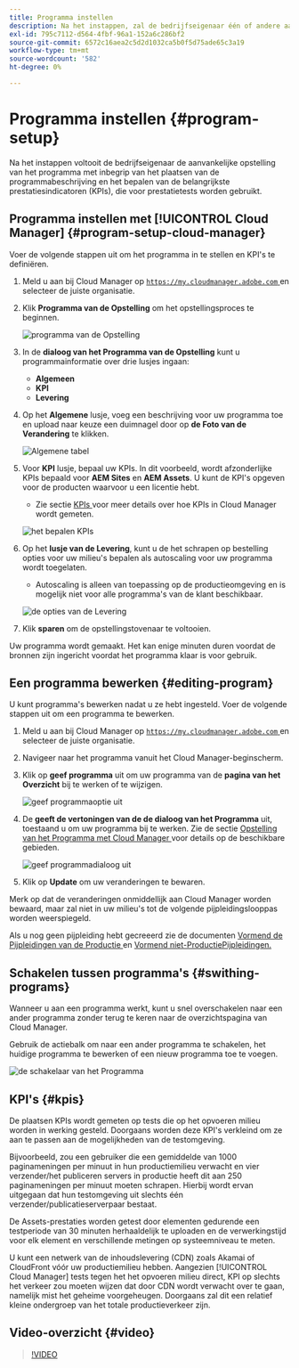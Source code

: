 ```yaml
---
title: Programma instellen
description: Na het instappen, zal de bedrijfseigenaar één of andere aanvankelijke opstelling van het programma moeten doen.
exl-id: 795c7112-d564-4fbf-96a1-152a6c286bf2
source-git-commit: 6572c16aea2c5d2d1032ca5b0f5d75ade65c3a19
workflow-type: tm+mt
source-wordcount: '582'
ht-degree: 0%

---
```



# Programma instellen {#program-setup}

Na het instappen voltooit de bedrijfseigenaar de aanvankelijke opstelling van het programma met inbegrip van het plaatsen van de programmabeschrijving en het bepalen van de belangrijkste prestatiesindicatoren (KPIs), die voor prestatietests worden gebruikt.

## Programma instellen met [!UICONTROL Cloud Manager] {#program-setup-cloud-manager}

Voer de volgende stappen uit om het programma in te stellen en KPI&#39;s te definiëren.

1. Meld u aan bij Cloud Manager op [`https://my.cloudmanager.adobe.com` ](https://my.cloudmanager.adobe.com) en selecteer de juiste organisatie.

1. Klik **Programma van de Opstelling** om het opstellingsproces te beginnen.

   ![ programma van de Opstelling ](/help/assets/set-up-program/setup1.png)

1. In de **dialoog van het Programma van de Opstelling** kunt u programmainformatie over drie lusjes ingaan:

   * **Algemeen**
   * **KPI**
   * **Levering**

1. Op het **Algemene** lusje, voeg een beschrijving voor uw programma toe en upload naar keuze een duimnagel door op **de Foto van de Verandering** te klikken.

   ![ Algemene tabel ](/help/assets/Setup_Program-General.png)

1. Voor **KPI** lusje, bepaal uw KPIs. In dit voorbeeld, wordt afzonderlijke KPIs bepaald voor **AEM Sites** en **AEM Assets**. U kunt de KPI&#39;s opgeven voor de producten waarvoor u een licentie hebt.

   * Zie sectie [ KPIs ](#kpis) voor meer details over hoe KPIs in Cloud Manager wordt gemeten.

   ![ het bepalen KPIs ](/help/assets/Setup_Program-KPIs.png)

1. Op het **lusje van de Levering**, kunt u de het schrapen op bestelling opties voor uw milieu&#39;s bepalen als autoscaling voor uw programma wordt toegelaten.

   * Autoscaling is alleen van toepassing op de productieomgeving en is mogelijk niet voor alle programma&#39;s van de klant beschikbaar.

   ![ de opties van de Levering ](/help/assets/Setup_Program-Provisioning.png)

1. Klik **sparen** om de opstellingstovenaar te voltooien.

Uw programma wordt gemaakt. Het kan enige minuten duren voordat de bronnen zijn ingericht voordat het programma klaar is voor gebruik.

## Een programma bewerken {#editing-program}

U kunt programma&#39;s bewerken nadat u ze hebt ingesteld. Voer de volgende stappen uit om een programma te bewerken.

1. Meld u aan bij Cloud Manager op [`https://my.cloudmanager.adobe.com` ](https://my.cloudmanager.adobe.com) en selecteer de juiste organisatie.

1. Navigeer naar het programma vanuit het Cloud Manager-beginscherm.

1. Klik op **geef programma** uit om uw programma van de **pagina van het Overzicht** bij te werken of te wijzigen.

   ![ geef programmaoptie ](/help/assets/set-up-program/edit-program1.png) uit

1. De **geeft de vertoningen van de de dialoog van het Programma** uit, toestaand u om uw programma bij te werken. Zie de sectie [ Opstelling van het Programma met Cloud Manager ](#program-setup-cloud-manager) voor details op de beschikbare gebieden.

   ![ geef programmadialoog ](/help/assets/set-up-program/edit-program-general.png) uit

1. Klik op **Update** om uw veranderingen te bewaren.

Merk op dat de veranderingen onmiddellijk aan Cloud Manager worden bewaard, maar zal niet in uw milieu&#39;s tot de volgende pijpleidingslooppas worden weerspiegeld.

Als u nog geen pijpleiding hebt gecreeerd zie de documenten [ Vormend de Pijpleidingen van de Productie ](/help/using/production-pipelines.md) en [ Vormend niet-ProductiePijpleidingen.](/help/using/non-production-pipelines.md)

## Schakelen tussen programma&#39;s {#swithing-programs}

Wanneer u aan een programma werkt, kunt u snel overschakelen naar een ander programma zonder terug te keren naar de overzichtspagina van Cloud Manager.

Gebruik de actiebalk om naar een ander programma te schakelen, het huidige programma te bewerken of een nieuw programma toe te voegen.

![ de schakelaar van het Programma ](/help/assets/set-up-program/setup2.png)

## KPI&#39;s {#kpis}

De plaatsen KPIs wordt gemeten op tests die op het opvoeren milieu worden in werking gesteld. Doorgaans worden deze KPI&#39;s verkleind om ze aan te passen aan de mogelijkheden van de testomgeving.

Bijvoorbeeld, zou een gebruiker die een gemiddelde van 1000 paginameningen per minuut in hun productiemilieu verwacht en vier verzender/het publiceren servers in productie heeft dit aan 250 paginameningen per minuut moeten schrapen. Hierbij wordt ervan uitgegaan dat hun testomgeving uit slechts één verzender/publicatieserverpaar bestaat.

De Assets-prestaties worden getest door elementen gedurende een testperiode van 30 minuten herhaaldelijk te uploaden en de verwerkingstijd voor elk element en verschillende metingen op systeemniveau te meten.

U kunt een netwerk van de inhoudslevering (CDN) zoals Akamai of CloudFront vóór uw productiemilieu hebben. Aangezien [!UICONTROL Cloud Manager] tests tegen het het opvoeren milieu direct, KPI op slechts het verkeer zou moeten wijzen dat door CDN wordt verwacht over te gaan, namelijk mist het geheime voorgeheugen. Doorgaans zal dit een relatief kleine ondergroep van het totale productieverkeer zijn.

## Video-overzicht {#video}

>[!VIDEO](https://video.tv.adobe.com/v/26313/)
